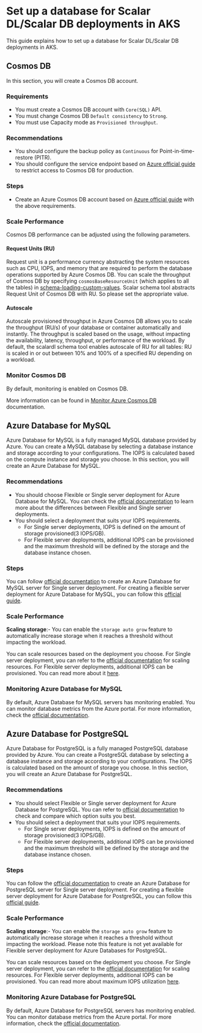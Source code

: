 # Set up a database for Scalar DL/Scalar DB deployments in AKS

This guide explains how to set up a database for Scalar DL/Scalar DB deployments in AKS.

## Cosmos DB

In this section, you will create a Cosmos DB account.

### Requirements

* You must create a Cosmos DB account with `Core(SQL)` API.
* You must change Cosmos DB `Default consistency` to `Strong`.
* You must use Capacity mode as `Provisioned throughput`.

### Recommendations

* You should configure the backup policy as `Continuous` for Point-in-time-restore (PITR).
* You should configure the service endpoint based on [Azure official guide](https://docs.microsoft.com/en-us/azure/cosmos-db/how-to-configure-vnet-service-endpoint) to restrict access to Cosmos DB for production.

### Steps

* Create an Azure Cosmos DB account based on [Azure official guide](https://docs.microsoft.com/en-us/azure/cosmos-db/create-cosmosdb-resources-portal#create-an-azure-cosmos-db-account) with the above requirements.

### Scale Performance

Cosmos DB performance can be adjusted using the following parameters.

#### Request Units (RU)

Request unit is a performance currency abstracting the system resources such as CPU, IOPS, and memory that are required to perform the database operations supported by Azure Cosmos DB.
You can scale the throughput of Cosmos DB by specifying `cosmosBaseResourceUnit` (which applies to all the tables) in [schema-loading-custom-values](https://github.com/scalar-labs/scalar-kubernetes/blob/master/conf/schema-loading-custom-values.yaml).
Scalar schema tool abstracts Request Unit of Cosmos DB with RU. So please set the appropriate value.

#### Autoscale

Autoscale provisioned throughput in Azure Cosmos DB allows you to scale the throughput (RU/s) of your database or container automatically and instantly.
The throughput is scaled based on the usage, without impacting the availability, latency, throughput, or performance of the workload.
By default, the scalardl schema tool enables autoscale of RU for all tables: RU is scaled in or out between 10% and 100% of a specified RU depending on a workload.

### Monitor Cosmos DB

By default, monitoring is enabled on Cosmos DB.

More information can be found in [Monitor Azure Cosmos DB](https://docs.microsoft.com/en-us/azure/cosmos-db/monitor-cosmos-db) documentation.

## Azure Database for MySQL

Azure Database for MySQL is a fully managed MySQL database provided by Azure. You can create a MySQL database by selecting a database instance and storage according to your configurations. The IOPS is calculated based on the compute instance and storage you choose.
In this section, you will create an Azure Database for MySQL.

### Recommendations

* You should choose Flexible or Single server deployment for Azure Database for MySQL. You can check the [official documentation](https://docs.microsoft.com/en-us/azure/mysql/select-right-deployment-type) to learn more about the differences between Flexible and Single server deployments.
* You should select a deployment that suits your IOPS requirements.
    * For Single server deployments, IOPS is defined on the amount of storage provisioned(3 IOPS/GB).
    * For Flexible server deployments, additional IOPS can be provisioned and the maximum threshold will be defined by the storage and the database instance chosen.

### Steps

You can follow [official documentation](https://docs.microsoft.com/en-us/azure/mysql/quickstart-create-mysql-server-database-using-azure-portal) to create an Azure Database for MySQL server for Single server deployment.
For creating a flexible server deployment for Azure Database for MySQL, you can follow this [official guide](https://docs.microsoft.com/en-us/azure/mysql/flexible-server/quickstart-create-server-portal).

### Scale Performance

**Scaling storage**:- You can enable the `storage auto grow` feature to automatically increase storage when it reaches a threshold without impacting the workload.

You can scale resources based on the deployment you choose. For Single server deployment, you can refer to the [official documentation](https://docs.microsoft.com/en-gb/azure/mysql/concepts-pricing-tiers#scale-resources) for scaling resources.
For Flexible server deployments, additional IOPS can be provisioned. You can read more about it [here](https://docs.microsoft.com/en-gb/azure/mysql/flexible-server/concepts-compute-storage#iops).

### Monitoring Azure Database for MySQL

By default, Azure Database for MySQL servers has monitoring enabled.
You can monitor database metrics from the Azure portal.
For more information, check the [official documentation](https://docs.microsoft.com/en-us/azure/mysql/concepts-monitoring).

## Azure Database for PostgreSQL

Azure Database for PostgreSQL is a fully managed PostgreSQL database provided by Azure. You can create a PostgreSQL database by selecting a database instance and storage according to your configurations. The IOPS is calculated based on the amount of storage you choose.
In this section, you will create an Azure Database for PostgreSQL.

### Recommendations

* You should select Flexible or Single server deployment for Azure Database for PostgreSQL. You can refer to [official documentation](https://docs.microsoft.com/en-us/azure/postgresql/overview-postgres-choose-server-options) to check and compare which option suits you best.
* You should select a deployment that suits your IOPS requirements.
    * For Single server deployments, IOPS is defined on the amount of storage provisioned(3 IOPS/GB).
    * For Flexible server deployments, additional IOPS can be provisioned and the maximum threshold will be defined by the storage and the database instance chosen.

### Steps

You can follow the [official documentation](https://docs.microsoft.com/en-us/azure/postgresql/quickstart-create-server-database-portal) to create an Azure Database for PostgreSQL server for Single server deployment.
For creating a flexible server deployment for Azure Database for PostgreSQL, you can follow this [official guide](https://docs.microsoft.com/en-us/azure/postgresql/flexible-server/quickstart-create-server-portal).

### Scale Performance

**Scaling storage**:- You can enable the `storage auto grow` feature to automatically increase storage when it reaches a threshold without impacting the workload. Please note this feature is not yet available for Flexible server deployment for Azure Databases for PostgreSQL.

You can scale resources based on the deployment you choose. For Single server deployment, you can refer to the [official documentation](https://docs.microsoft.com/en-gb/azure/postgresql/concepts-pricing-tiers#scale-resources) for scaling resources.
For Flexible server deployments, additional IOPS can be provisioned. You can read more about maximum IOPS utilization [here](https://docs.microsoft.com/en-us/azure/postgresql/flexible-server/concepts-compute-storage#maximum-iops-for-your-configuration).


### Monitoring Azure Database for PostgreSQL

By default, Azure Database for PostgreSQL servers has monitoring enabled.
You can monitor database metrics from the Azure portal.
For more information, check the [official documentation](https://docs.microsoft.com/en-us/azure/postgresql/concepts-monitoring).
